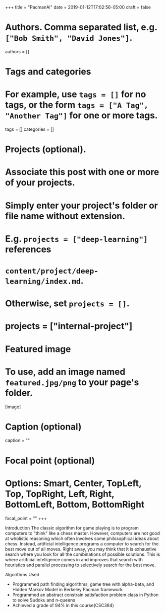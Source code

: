 +++
title = "PacmanAI"
date = 2019-01-12T17:02:56-05:00
draft = false

# Authors. Comma separated list, e.g. `["Bob Smith", "David Jones"]`.
authors = []

# Tags and categories
# For example, use `tags = []` for no tags, or the form `tags = ["A Tag", "Another Tag"]` for one or more tags.
tags = []
categories = []

# Projects (optional).
#   Associate this post with one or more of your projects.
#   Simply enter your project's folder or file name without extension.
#   E.g. `projects = ["deep-learning"]` references
#   `content/project/deep-learning/index.md`.
#   Otherwise, set `projects = []`.
# projects = ["internal-project"]

# Featured image
# To use, add an image named `featured.jpg/png` to your page's folder.
[image]
  # Caption (optional)
  caption = ""

  # Focal point (optional)
  # Options: Smart, Center, TopLeft, Top, TopRight, Left, Right, BottomLeft, Bottom, BottomRight
  focal_point = ""
+++

Introduction
The classic algorithm for game playing is to program computers to "think" like a chess master. However, computers are not good at wholistic reasoning which often involves some philosophical ideas about chess. Instead, artificial intelligence programs a computer to search for the best move out of all moves. Right away, you may think that it is exhaustive search where you look for all the combinations of possible solutions. This is where artificial intelligence comes in and improves that search with heuristics and parallel processing to selectively search for the best move.

Algorithms Used  
- Programmed path finding algorithms, game tree with alpha-beta, and Hidden
Markov Model in Berkeley Pacman framework
- Programmed an abstract constrain satisfaction problem class in Python to solve Sudoku and n-queens
- Achieved a grade of 94% in this course(CSC384)
